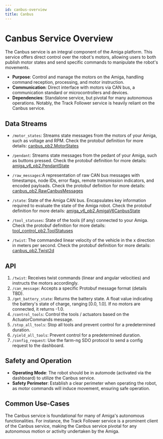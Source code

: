 ```yaml
---
id: canbus-overview
title: Canbus
---
```


# Canbus Service Overview

The Canbus service is an integral component of the Amiga platform.
This service offers direct control over the robot's motors, allowing users to both
publish motor states and send specific commands to manipulate the robot's movements.

- **Purpose**: Control and manage the motors on the Amiga, handling command reception,
processing, and motor instruction.
- **Communication**: Direct interface with motors via CAN bus, a communication standard
or microcontrollers and devices.
- **Dependencies**: Standalone service, but pivotal for many autonomous operations.
Notably, the Track Follower service is heavily reliant on the Canbus service.

## Data Streams

- `/motor_states`: Streams state messages from the motors of your Amiga, such as voltage and RPM.
Check the protobuf definition for more details:
[canbus_pb2.MotorStates](https://github.com/farm-ng/farm-ng-amiga/blob/main/protos/farm_ng/canbus/canbus.proto)

- `/pendant`: Streams state messages from the pedant of your Amiga, such as buttons pressed.
  Check the protobuf definition for more details:
  [amiga_v6_pb2.PendantState](https://github.com/farm-ng/farm-ng-amiga/blob/main/protos/farm_ng/canbus/amiga_v6.proto)

- `/raw_messages`:A representation of raw CAN bus messages with timestamps, node IDs, error
flags, remote transmission indicators, and encoded payloads.
Check the protobuf definition for more details:
[canbus_pb2.RawCanbusMessages](https://github.com/farm-ng/farm-ng-amiga/blob/main/protos/farm_ng/canbus/canbus.proto)

- `/state`: State of the Amiga CAN bus.
  Encapsulates key information required to evaluate the state of the Amiga robot.
  Check the protobuf definition for more details:
  [amiga_v6_pb2.AmigaV6CanbusState](https://github.com/farm-ng/farm-ng-amiga/blob/main/protos/farm_ng/canbus/amiga_v6.proto)

- `/tool_statuses`: State of the tools (if any) connected to your Amiga.
  Check the protobuf definition for more details:
  [tool_control_pb2.ToolStatuses](https://github.com/farm-ng/farm-ng-amiga/blob/main/protos/farm_ng/canbus/tool_control.proto)

- `/twist`: The commanded linear velocity of the vehicle in the x direction in meters per second.
 Check the protobuf definition for more details:
 [canbus_pb2.Twist2d](https://github.com/farm-ng/farm-ng-amiga/blob/main/protos/farm_ng/canbus/canbus.proto)

## API

1. `/twist`: Receives twist commands (linear and angular velocities) and instructs the
motors accordingly.
2. `/can_message`: Accepts a specific Protobuf message format (details TBD).
3. `/get_battery_state`: Returns the battery state.
A float value indicating the battery's state of charge, ranging [0.0, 1.0].
If no motors are connected, it returns -1.0.
4. `/control_tools`: Control the tools / actuators based on the ActuatorCommands message.
5. `/stop_all_tools`: Stop all tools and prevent control for a predetermined duration.
6. `/yield_all_tools`: Prevent control for a predetermined duration.
7. `/config_request`: Use the farm-ng SDO protocol to send a config request to the dashboard.

## Safety and Operation

- **Operating Mode**: The robot should be in automode (activated via the dashboard)
to utilize the Canbus service.
- **Safety Perimeter**: Establish a clear perimeter when operating the robot, as motor
commands will induce movement, ensuring safe operation.

## Common Use-Cases

The Canbus service is foundational for many of Amiga's autonomous functionalities.
For instance, the Track Follower service is a prominent client of the Canbus service, making the
Canbus service pivotal for any autonomous motion or activity undertaken by the Amiga.

